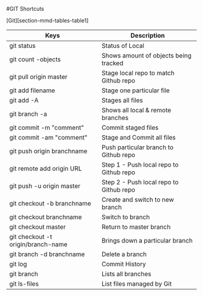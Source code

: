 #GIT Shortcuts

[Git][section-mmd-tables-table1]

| Keys  | Description |
| ------------ | ----------- |
| git status        | Status of Local |
| git count -objects | Shows amount of objects being tracked
| git pull origin master | Stage local repo to match Github repo|
| git add filename | Stage one particular file |
| git add -A | Stages all files |
| git branch -a | Shows all local & remote branches |
| git commit -m "comment" | Commit staged files |
| git commit -am "comment" | Stage and Commit all files |
| git push origin branchname| Push particular branch to Github repo |
| git remote add origin URL | Step 1 - Push local repo to Github repo |
| git push -u origin master | Step 2 - Push local repo to Github repo |
| git checkout -b branchname | Create and switch to new branch |
| git checkout branchname | Switch to branch |
| git checkout master  | Return to master branch |
| git checkout -t origin/branch-name | Brings down a particular branch |
| git branch -d branchname | Delete a branch |
| git log | Commit History |
| git branch | Lists all branches |
| git ls-files  | List files managed by Git |
